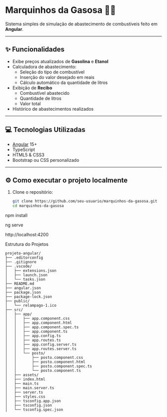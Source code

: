 # Marquinhos da Gasosa 🚗⛽

Sistema simples de simulação de abastecimento de combustíveis feito em **Angular**.

---

## ✨ Funcionalidades

- Exibe preços atualizados de **Gasolina** e **Etanol**
- Calculadora de abastecimento:
    - Seleção do tipo de combustível
    - Inserção do valor desejado em reais
    - Cálculo automático da quantidade de litros
- Exibição de **Recibo**
    - Combustível abastecido
    - Quantidade de litros
    - Valor total
- Histórico de abastecimentos realizados

---

## 💻 Tecnologias Utilizadas

- [Angular](https://angular.io/) 15+
- TypeScript
- HTML5 & CSS3
- Bootstrap ou CSS personalizado

---

## ⚙️ Como executar o projeto localmente

1. Clone o repositório:
   ```bash
   git clone https://github.com/seu-usuario/marquinhos-da-gasosa.git
   cd marquinhos-da-gasosa


npm install

ng serve

http://localhost:4200

Estrutura do Projetos

```
projeto-angular/
├── .editorconfig
├── .gitignore
├── .vscode/
│   ├── extensions.json
│   ├── launch.json
│   └── tasks.json
├── README.md
├── angular.json
├── package.json
├── package-lock.json
├── public/
│   └── relampago-1.ico
├── src/
│   ├── app/
│   │   ├── app.component.css
│   │   ├── app.component.html
│   │   ├── app.component.spec.ts
│   │   ├── app.component.ts
│   │   ├── app.config.ts
│   │   ├── app.routes.ts
│   │   ├── app.config.server.ts
│   │   ├── app.routes.server.ts
│   │   └── posto/
│   │       ├── posto.component.css
│   │       ├── posto.component.html
│   │       ├── posto.component.spec.ts
│   │       └── posto.component.ts
│   ├── assets/
│   ├── index.html
│   ├── main.ts
│   ├── main.server.ts
│   ├── server.ts
│   ├── styles.css
│   ├── tsconfig.app.json
│   ├── tsconfig.json
│   └── tsconfig.spec.json
```
